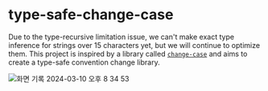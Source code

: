 # type-safe-change-case

Due to the type-recursive limitation issue, we can't make exact type inference for strings over 15 characters yet, but we will continue to optimize them. This project is inspired by a library called [`change-case`](https://github.com/blakeembrey/change-case) and aims to create a type-safe convention change library.


![화면 기록 2024-03-10 오후 8 34 53](https://github.com/kakasoo/type-safe-change-case/assets/55487286/c4d0e72b-abfe-4616-8e91-ecaf854bf51c)


